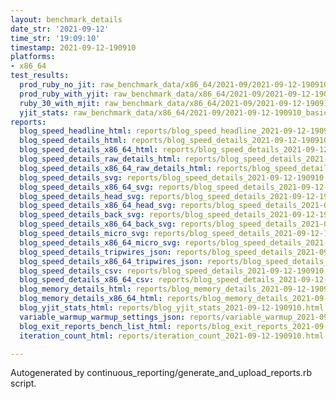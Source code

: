 ```yaml
---
layout: benchmark_details
date_str: '2021-09-12'
time_str: '19:09:10'
timestamp: 2021-09-12-190910
platforms:
- x86_64
test_results:
  prod_ruby_no_jit: raw_benchmark_data/x86_64/2021-09/2021-09-12-190910_basic_benchmark_prod_ruby_no_jit.json
  prod_ruby_with_yjit: raw_benchmark_data/x86_64/2021-09/2021-09-12-190910_basic_benchmark_prod_ruby_with_yjit.json
  ruby_30_with_mjit: raw_benchmark_data/x86_64/2021-09/2021-09-12-190910_basic_benchmark_ruby_30_with_mjit.json
  yjit_stats: raw_benchmark_data/x86_64/2021-09/2021-09-12-190910_basic_benchmark_yjit_stats.json
reports:
  blog_speed_headline_html: reports/blog_speed_headline_2021-09-12-190910.html
  blog_speed_details_html: reports/blog_speed_details_2021-09-12-190910.html
  blog_speed_details_x86_64_html: reports/blog_speed_details_2021-09-12-190910.x86_64.html
  blog_speed_details_raw_details_html: reports/blog_speed_details_2021-09-12-190910.raw_details.html
  blog_speed_details_x86_64_raw_details_html: reports/blog_speed_details_2021-09-12-190910.x86_64.raw_details.html
  blog_speed_details_svg: reports/blog_speed_details_2021-09-12-190910.svg
  blog_speed_details_x86_64_svg: reports/blog_speed_details_2021-09-12-190910.x86_64.svg
  blog_speed_details_head_svg: reports/blog_speed_details_2021-09-12-190910.head.svg
  blog_speed_details_x86_64_head_svg: reports/blog_speed_details_2021-09-12-190910.x86_64.head.svg
  blog_speed_details_back_svg: reports/blog_speed_details_2021-09-12-190910.back.svg
  blog_speed_details_x86_64_back_svg: reports/blog_speed_details_2021-09-12-190910.x86_64.back.svg
  blog_speed_details_micro_svg: reports/blog_speed_details_2021-09-12-190910.micro.svg
  blog_speed_details_x86_64_micro_svg: reports/blog_speed_details_2021-09-12-190910.x86_64.micro.svg
  blog_speed_details_tripwires_json: reports/blog_speed_details_2021-09-12-190910.tripwires.json
  blog_speed_details_x86_64_tripwires_json: reports/blog_speed_details_2021-09-12-190910.x86_64.tripwires.json
  blog_speed_details_csv: reports/blog_speed_details_2021-09-12-190910.csv
  blog_speed_details_x86_64_csv: reports/blog_speed_details_2021-09-12-190910.x86_64.csv
  blog_memory_details_html: reports/blog_memory_details_2021-09-12-190910.html
  blog_memory_details_x86_64_html: reports/blog_memory_details_2021-09-12-190910.x86_64.html
  blog_yjit_stats_html: reports/blog_yjit_stats_2021-09-12-190910.html
  variable_warmup_warmup_settings_json: reports/variable_warmup_2021-09-12-190910.warmup_settings.json
  blog_exit_reports_bench_list_html: reports/blog_exit_reports_2021-09-12-190910.bench_list.html
  iteration_count_html: reports/iteration_count_2021-09-12-190910.html

---
```

Autogenerated by continuous_reporting/generate_and_upload_reports.rb script.
